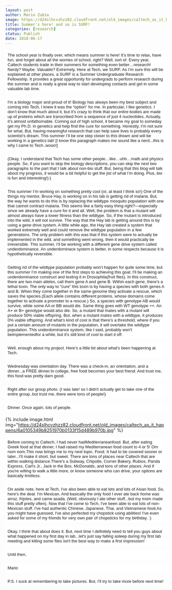 ```yaml
---
layout: post
author: Mario Zubia
image: https://d24slhcvzhzz82.cloudfront.net/old_images/caltech_as_it_happens/6a0105349b8251970b0133f15d490f970b.jpg
title: Summer's here! and so is SURF!
categories: [research]
status: Publish
date: 2010-06-17
---
```




<p style="padding: 7px; text-align: left; background-color: #ffffff; font-style: normal; font-variant: normal; font-weight: normal; font-size-adjust: none; font-stretch: normal; -x-system-font: none; font-family: 'Trebuchet MS',Verdana,sans-serif; font-size: small; line-height: normal;"><span style="line-height: 15px;">The school year is finally over, which means summer is here! It’s time to relax, have fun, and forget about all the worries of school, right? Well, sort of. Every year, Caltech students trade in their summers for something even better…research! Nerdy? Maybe. Valuable? Extremely. Here at Tech, we SURF. As I’m sure this will be explained at other places, a SURF is a Summer Undergraduate Research Fellowship. It provides a great opportunity for undergrads to perform research during the summer and is really a great way to start developing contacts and get in some valuable lab time.

<p style="padding: 7px; text-align: left; background-color: #ffffff; font-style: normal; font-variant: normal; font-weight: normal; font-size-adjust: none; font-stretch: normal; -x-system-font: none; font-family: 'Trebuchet MS',Verdana,sans-serif; font-size: small; line-height: normal;"><span style="line-height: 15px;"><span style="line-height: 15px;">I'm a biology major and proud of it! Biology has always been my best subject and coming into Tech, I knew it was the “option” for me. In particular, I like genetics. I don’t know that much about it, but it’s crazy to think that our entire bodies are made up of proteins which are transcribed from a sequence of just 4 nucleotides. Actually, it’s almost unfathomable. Coming out of high school, it became my goal to someday get my Ph.D. in genetics and help find the cure for something. Honestly, I’m not sure for what. But, having meaningful research that can help save lives is probably every scientist’s dream. This summer I’ll be one step closer to this dream and will be working in a genetics lab! [I know this paragraph makes me sound like a nerd...this is why I came to Tech..wooo!]
<p style="padding: 7px; text-align: left; background-color: #ffffff; font-style: normal; font-variant: normal; font-weight: normal; font-size-adjust: none; font-stretch: normal; -x-system-font: none; font-family: 'Trebuchet MS',Verdana,sans-serif; font-size: small; line-height: normal;"><span style="line-height: 15px;"><span style="line-height: 15px;">(Okay, I understand that Tech has some other people…like…uhh…math and physics people. So, if you want to skip the biology descriptions, you can skip the next two paragraphs to the part that I talk about non-bio stuff. But, being that this blog will talk about my progress, it would be a bit helpful to get the jist of what I’m doing. Plus, bio is fun and interesting!):)
<p style="padding: 7px; text-align: left; background-color: #ffffff; font-style: normal; font-variant: normal; font-weight: normal; font-size-adjust: none; font-stretch: normal; -x-system-font: none; font-family: 'Trebuchet MS',Verdana,sans-serif; font-size: small; line-height: normal;"><span style="line-height: 15px;"><span style="line-height: 15px;">This summer I’m working on something pretty cool (or, at least I think so!) One of the things my mentor, Bruce Hay, is working on in his lab is getting rid of malaria. But, the way he wants to do this is by replacing the wildtype mosquito population with one that cannot contract malaria. This seems like a fairly easy thing right?—especially since we already have a cure for it and all. Well, the problem is that a mutant will almost always have a lower fitness than the wildtype. So, if the mutant is introduced into the wild, it will not survive. The way that the Hay lab is getting around this is by using a gene drive system. A little while ago, the Hay lab created a system that worked extremely well and could remove the wildtype population in a few generations. The only problem with this was that if this system were to actually be implemented in the wild, and something went wrong, then it would practically be irreversible. This summer, I’ll be working with a different gene drive system called underdominance. An underdominace system is better, in some respects because it is hypothetically reversible.

<p style="padding: 7px; text-align: left; background-color: #ffffff; font-style: normal; font-variant: normal; font-weight: normal; font-size-adjust: none; font-stretch: normal; -x-system-font: none; font-family: 'Trebuchet MS',Verdana,sans-serif; font-size: small; line-height: normal;"><span style="line-height: 15px;"><span style="line-height: 15px;">Getting rid of the wildtype population probably won’t happen for quite some time, but this summer I’m making one of the first steps to achieving this goal; I'll be making an underdominance construct and testing it in Drosophila(fruit flies). In this construct, there are two main alleles, call them gene A and gene B. Within each gene, there’s a lethal toxin. The only way to “cure” this toxin is by having a species with both genes A and B. When they come together in the same genome they activate a rescue, which saves the species.(Each allele contains different proteins, whose domains come together to activate a promoter to a rescue.) So, a species with genotype AB would survive, while some AA or BB would die. Same thing goes with WT genotype ++. An A+ or B+ genotype would also die. So, a mutant that mates with a mutant will produce 50% viable offspring. But, when a mutant mates with a wildtype, it produces 0% viable offspring. And what’s kind of cool is that there’s a threshold, where if you put a certain amount of mutants in the population, it will overtake the wildtype population. This underdominance system, like I said, probably won't beimplementedfor a while, but it's still kind of cool to start it off.

<p style="padding: 7px; text-align: left; background-color: #ffffff; font-style: normal; font-variant: normal; font-weight: normal; font-size-adjust: none; font-stretch: normal; -x-system-font: none; font-family: 'Trebuchet MS',Verdana,sans-serif; font-size: small; line-height: normal;"><span style="line-height: 15px;"><span style="line-height: 15px;">Well, enough about my project. Here’s a little bit about what's been happening at Tech.

<p style="padding: 7px; text-align: left; background-color: #ffffff; font-style: normal; font-variant: normal; font-weight: normal; font-size-adjust: none; font-stretch: normal; -x-system-font: none; font-family: 'Trebuchet MS',Verdana,sans-serif; font-size: small; line-height: normal;"><span style="line-height: 15px;"><span style="line-height: 15px;">Wednesday was orientation day. There was a check-in, an orientation, and a dinner...a FREE dinner.In college, free food becomes your best friend. And trust me, this food was pretty darn good.

<p style="padding: 7px; text-align: left; background-color: #ffffff; font-style: normal; font-variant: normal; font-weight: normal; font-size-adjust: none; font-stretch: normal; -x-system-font: none; font-family: 'Trebuchet MS',Verdana,sans-serif; font-size: small; line-height: normal;"><span style="line-height: 15px;"><span style="line-height: 15px;">Right after our group photo. (I was late! so I didn't actually get to take one of the entire group..but trust me..there were tons of people!)
<p style="padding: 7px; text-align: left; background-color: #ffffff; font-style: normal; font-variant: normal; font-weight: normal; font-size-adjust: none; font-stretch: normal; -x-system-font: none; font-family: 'Trebuchet MS',Verdana,sans-serif; font-size: small; line-height: normal;"><span style="line-height: 15px;">Dinner. Once again, lots of people.<span style="line-height: 15px;"><span style="line-height: 15px;">

{% include image.html img="https://d24slhcvzhzz82.cloudfront.net/old_images/caltech_as_it_happens/6a0105349b8251970b0133f15d489b970b.jpg" %}<p style="padding: 7px; text-align: left; background-color: #ffffff; font-style: normal; font-variant: normal; font-weight: normal; font-size-adjust: none; font-stretch: normal; -x-system-font: none; font-family: 'Trebuchet MS',Verdana,sans-serif; font-size: small; line-height: normal;"><span style="line-height: 15px;">Before coming to Caltech, I had never hadMediterraneanfood. But, after eating Greek food at that dinner, I had raised my Mediterranean food count to 4 or 5! Om nom nom.This now brings me to my next topic. Food. It had to be covered sooner or later...I'll make it short, but sweet. There are tons of places near Caltech that are within walking distance.There's a Subway, Chipotle, Corner Bakery, Rubios, Panda Express, Carl's Jr., Jack in the Box, McDonalds, and tons of other places. And if you're willing to walk a little more, or know someone who can drive, your options are basically limitless.

<p style="padding: 7px; text-align: left; background-color: #ffffff; font-style: normal; font-variant: normal; font-weight: normal; font-size-adjust: none; font-stretch: normal; -x-system-font: none; font-family: 'Trebuchet MS',Verdana,sans-serif; font-size: small; line-height: normal;"><span style="line-height: 15px;">On a<span style="line-height: 15px;">side note, here at Tech, I've also been able to eat lots and lots of Asian food. So, here's the deal. I'm Mexican. And basically the only food I ever ate back home was arroz, frijoles, and carne asada. (Well, obviously I ate other stuff...but my mom made this stuff pretty often). Now that I've come to Tech, I've been able to eat lots of non-Mexican stuff. I've had authentic Chinese, Japanese, Thai, and Vietnamese food.As you might have guessed, I've also perfected my chopstick using abilities! I've even asked for some of my friends for very own pair of chopsticks for my birthday. :)
<p style="padding: 7px; text-align: left; background-color: #ffffff; font-style: normal; font-variant: normal; font-weight: normal; font-size-adjust: none; font-stretch: normal; -x-system-font: none; font-family: 'Trebuchet MS',Verdana,sans-serif; font-size: small; line-height: normal;"><span style="line-height: 15px;"><span style="line-height: 15px;">Okay, I think that about does it. But, next time I definitely need to tell you guys about what happened on my first day in lab...let's just say falling asleep during my first lab meeting and killing some flies isn't the best way to make a first impression!
<p style="padding: 7px; text-align: left; background-color: #ffffff; font-style: normal; font-variant: normal; font-weight: normal; font-size-adjust: none; font-stretch: normal; -x-system-font: none; font-family: 'Trebuchet MS',Verdana,sans-serif; font-size: small; line-height: normal;"><span style="line-height: 15px;"><span style="line-height: 15px;">Until then,
<p style="padding: 7px; text-align: left; background-color: #ffffff; font-style: normal; font-variant: normal; font-weight: normal; font-size-adjust: none; font-stretch: normal; -x-system-font: none; font-family: 'Trebuchet MS',Verdana,sans-serif; font-size: small; line-height: normal;"><span style="line-height: 15px;"><span style="line-height: 15px;">Mario
<p style="padding: 7px; text-align: left; background-color: #ffffff; font-style: normal; font-variant: normal; font-weight: normal; font-size-adjust: none; font-stretch: normal; -x-system-font: none; font-family: 'Trebuchet MS',Verdana,sans-serif; font-size: small; line-height: normal;"><span style="line-height: 15px;"><span style="line-height: 15px;">P.S. I suck at remembering to take pictures. But, I'll try to take more before next time!




